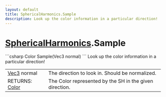 ```yaml
---
layout: default
title: SphericalHarmonics.Sample
description: Look up the color information in a particular direction!
---
```

# [SphericalHarmonics]({{site.url}}/Pages/Reference/SphericalHarmonics.html).Sample

<div class='signature' markdown='1'>
```csharp
Color Sample(Vec3 normal)
```
Look up the color information in a particular direction!
</div>

|  |  |
|--|--|
|[Vec3]({{site.url}}/Pages/Reference/Vec3.html) normal|The direction to look in. Should be normalized.|
|RETURNS: [Color]({{site.url}}/Pages/Reference/Color.html)|The Color represented by the SH in the given direction.|





